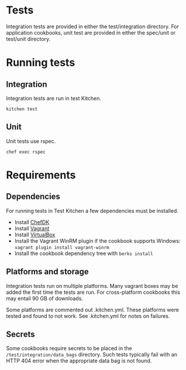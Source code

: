# Tests

Integration tests are provided in either the test/integration directory.
For application cookbooks, unit test are provided in either the spec/unit or test/unit directory.

# Running tests

## Integration

Integration tests are run in test Kitchen.

`kitchen test`

## Unit

Unit tests use rspec.

`chef exec rspec`

# Requirements

## Dependencies

For running tests in Test Kitchen a few dependencies must be installed.

* Install [ChefDK](https://downloads.chef.io/chef-dk)
* Install [Vagrant](https://www.vagrantup.com/downloads.html)
* Install [VirtualBox](https://www.virtualbox.org/wiki/Downloads)
* Install the Vagrant WinRM plugin if the cookbook supports Windows: `vagrant plugin install vagrant-winrm`
* Install the cookbook dependency tree with `berks install`

## Platforms and storage

Integration tests run on multiple platforms.
Many vagrant boxes may be added the first time the tests are run.
For cross-platform cookbooks this may entail 90 GB of downloads.

Some platforms are commented out .kitchen.yml.
These platforms were tested and found to not work.
See .kitchen.yml for notes on failures.

## Secrets

Some cookbooks require secrets to be placed in the `/test/integration/data_bags` directory.
Such tests typically fail with an HTTP 404 error when the appropriate data bag is not found.
